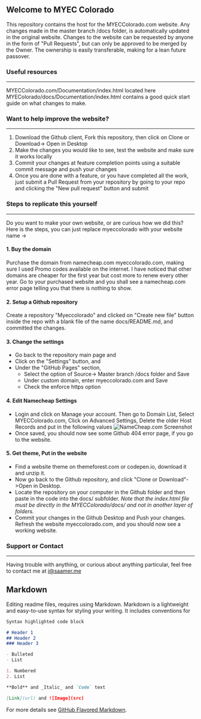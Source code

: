 ## Welcome to MYEC Colorado

This repository contains the host for the MYECColorado.com website. Any changes made in the master branch /docs folder, is automatically updated in the original website. Changes to the website can be requested by anyone in the form of "Pull Requests", but can only be approved to be merged by the Owner. The ownership is easily transferable, making for a lean future passover.

### Useful resources
---------
MYECColorado.com/Documentation/index.html located here MYEColorado/docs/Documentation/index.html contains a good quick start guide on what changes to make.

### Want to help improve the website?
---------
1. Download the Github client, Fork this repository, then click on Clone or Download-> Open in Desktop 
2. Make the changes you would like to see, test the website and make sure it works locally
3. Commit your changes at feature completion points using a suitable commit message and push your changes
4. Once you are done with a feature, or you have completed all the work, just submit a Pull Request from your repository by going to your repo and clicking the "New pull request" button and submit

### Steps to replicate this yourself
---------
Do you want to make your own website, or are curious how we did this? Here is the steps, you can just replace myeccolorado with your website name ->

#### 1. Buy the domain

Purchase the domain from namecheap.com myeccolorado.com, making sure I used Promo codes available on the internet. I have noticed that other domains are cheaper for the first year but cost more to renew every other year. Go to your purchased website and you shall see a namecheap.com error page telling you that there is nothing to show.

#### 2. Setup a Github repository

Create a repository "Myeccolorado" and clicked on "Create new file" button inside the repo with a blank file of the name docs/README.md, and committed the changes.

#### 3. Change the settings

* Go back to the repository main page and 
* Click on the "Settings" button, and 
* Under the "GitHub Pages" section, 
  * Select the option of Source-> Master branch /docs folder and Save
  * Under custom domain, enter myeccolorado.com and Save
  * Check the enforce https option

#### 4. Edit Namecheap Settings

* Login and click on Manage your account. Then go to Domain List, Select MYECColorado.com, Click on Advanced Settings, Delete the older Host Records and put in the following values 
![NameCheap.com Screenshot](https://raw.githubusercontent.com/saamerm/MYECColorado/master/ReadmeImages/Screen%20Shot%202018-11-20%20at%2012.33.06%20AM.png)
* Once saved, you should now see some Github 404 error page, if you go to the website.

#### 5. Get theme, Put in the website

* Find a website theme on themeforest.com or codepen.io, download it and unzip it.
* Now go back to the Github repository, and click "Clone or Download"->Open in Desktop.
* Locate the repository on your computer in the Github folder and then paste in the code into the docs/ subfolder.
*Note that the index.html file must be directly in the MYECColorado/docs/ and not in another layer of folders.*
* Commit your changes in the Github Desktop and Push your changes. Refresh the website myeccolorado.com, and you should now see a working website.

### Support or Contact
---------
Having trouble with anything, or curious about anything particular, feel free to contact me at i@saamer.me

**Markdown**
---------
Editing readme files, requires using Markdown. Markdown is a lightweight and easy-to-use syntax for styling your writing. It includes conventions for

```markdown
Syntax highlighted code block

# Header 1
## Header 2
### Header 3

- Bulleted
- List

1. Numbered
2. List

**Bold** and _Italic_ and `Code` text

[Link](url) and ![Image](src)
```

For more details see [GitHub Flavored Markdown](https://guides.github.com/features/mastering-markdown/).
